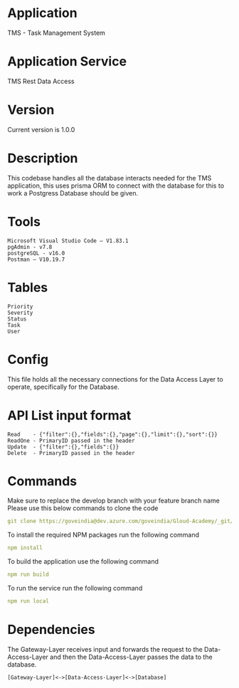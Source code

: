 # Application
TMS - Task Management System

# Application Service 
TMS Rest Data Access

# Version
Current version is 1.0.0

# Description
This codebase handles all the database interacts needed for the TMS application, this uses prisma ORM to connect with the database for this to work a Postgress Database should be given.

# Tools
```Node – V18.16.0 
Microsoft Visual Studio Code – V1.83.1
pgAdmin - v7.8
postgreSQL - v16.0
Postman – V10.19.7
``` 

# Tables 
```Activity
Priority
Severity
Status
Task
User
```

# Config
This file holds all the necessary connections for the Data Access Layer to operate, specifically for the Database.

# API List  input format
```Create  - { "data":{},"filter":{}}
Read    - {"filter":{},"fields":{},"page":{},"limit":{},"sort":{}}
ReadOne - PrimaryID passed in the header
Update  - {"filter":{},"fields":{}}
Delete  - PrimaryID passed in the header
```
# Commands
Make sure to replace the develop branch with your feature branch name
Please use this below commands to clone the code

```yml
git clone https://goveindia@dev.azure.com/goveindia/Gloud-Academy/_git/TMS-REST-DATA-ACCESS -b {branch-name}
```

To install the required NPM packages run the following command
```yml
npm install
```
To build the application use the following command

```yml
npm run build
```

To run the service run the following command
```yml
npm run local
```


# Dependencies
The Gateway-Layer receives input and forwards the request to the Data-Access-Layer and then the Data-Access-Layer passes the data to the database.
```
[Gateway-Layer]<->[Data-Access-Layer]<->[Database]
```
